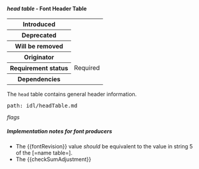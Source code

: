 <h4 id="cmap"><dfn>head table</dfn> - Font Header Table</h4>

<table>
    <tr><th>Introduced</th> <td> </td> </tr>
    <tr><th>Deprecated</th> <td> </td> </tr>
    <tr><th>Will be removed</th> <td> </td> </tr>
    <tr><th>Originator</th> <td> </td> </tr>
    <tr><th>Requirement status</th> <td> Required </td> </tr>
    <tr><th>Dependencies</th> <td> </td> </tr>
</table>

The `head` table contains general header information.

<pre class=include>path: idl/headTable.md</pre>


<dl dfn-type=attribute dfn-for=headTable>
    <dt><dfn>flags</dfn></dt>
    <dd></dd>
</dl>

<h5 id="head.in-prod">Implementation notes for font producers</h5>

* The {{fontRevision}} value *should* be equivalent to the value in string 5 of the [=name table=].
* The {{checkSumAdjustment}}

